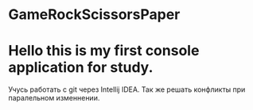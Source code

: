 # GameRockScissorsPaper
# Hello this is my first console application for study.
Учусь работать с git через Intellij IDEA.
Так же решать конфликты при паралельном изменнении. 
